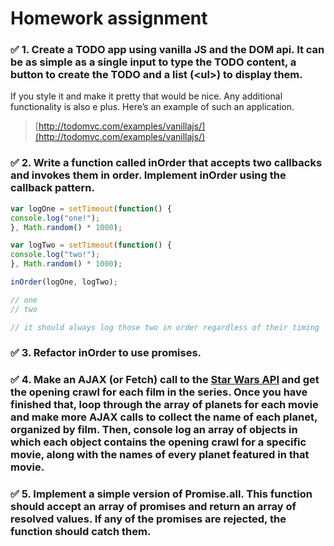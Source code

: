 # Homework assignment  
  
 ### :white_check_mark: 1. Create a TODO app using vanilla JS and the DOM api. It can be as simple as a single input to type the TODO content, a button to create the TODO and a list (\<ul>) to display them.  
  
If you style it and make it pretty that would be nice. Any additional functionality is also e plus. Here’s an example of such an application.  
 > [http://todomvc.com/examples/vanillajs/](http://todomvc.com/examples/vanillajs/)

  

  
### :white_check_mark: 2.  Write a function called inOrder that accepts two callbacks and invokes them in order. Implement inOrder  using the callback pattern.

```js
var logOne = setTimeout(function() {  
console.log("one!");  
}, Math.random() * 1000);

var logTwo = setTimeout(function() {  
console.log("two!");  
}, Math.random() * 1000);

inOrder(logOne, logTwo);

// one  
// two

// it should always log those two in order regardless of their timing
```

### :white_check_mark: 3. Refactor inOrder to use promises.

  

### :white_check_mark: 4. Make an AJAX (or Fetch) call to the [Star Wars API](https://swapi.dev/) and get the opening crawl for each film in the series. Once you have finished that, loop through the array of planets for each movie and make more AJAX calls to collect the name of each planet, organized by film. Then, console log an array of objects in which each object contains the opening crawl for a specific movie, along with the names of every planet featured in that movie.

  

### :white_check_mark: 5. Implement a simple version of Promise.all. This function should accept an array of promises and return an array of resolved values. If any of the promises are rejected, the function should catch them.

